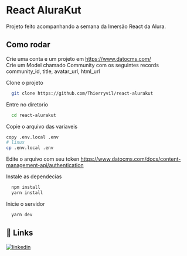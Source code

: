 
# React AluraKut
Projeto feito acompanhando a semana da Imersão React da Alura. 

[](https://user-images.githubusercontent.com/3947146/125499069-79dabd3c-9476-40a3-a446-51387b9a813a.mov)



  
## Como rodar
Crie uma conta e um projeto em https://www.datocms.com/<br/>
Crie um Model chamado Community com os seguintes records community_id, title, avatar_url, html_url<br/>

Clone o projeto

```bash
  git clone https://github.com/Thierryvil/react-alurakut
```

Entre no diretorio

```bash
  cd react-alurakut
```

Copie o arquivo das variaveis 
```bash
copy .env.local .env 
# linux
cp .env.local .env 
```
Edite o arquivo com seu token 
https://www.datocms.com/docs/content-management-api/authentication
<br/>

Instale as dependecias

```bash
  npm install 
  yarn install
```

Inicie o servidor

```bash
  yarn dev
```

  
## 🔗 Links
[![linkedin](https://img.shields.io/badge/linkedin-0A66C2?style=for-the-badge&logo=linkedin&logoColor=white)](https://www.linkedin.com/in/thierrytajesdossantos/)
